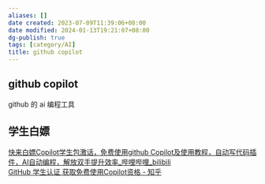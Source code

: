 ```yaml
---
aliases: []
date created: 2023-07-09T11:39:06+08:00
date modified: 2024-01-13T19:21:07+08:00
dg-publish: true
tags: [category/AI]
title: github copilot
---
```


## github copilot
github 的 ai 编程工具

## 学生白嫖
[快来白嫖Copilot学生包激话，免费使用github Copilot及使用教程，自动写代码插件，AI自动编程，解放双手提升效率\_哔哩哔哩\_bilibili](https://www.bilibili.com/video/BV1cX4y1J7TR/?spm_id_from=333.337.search-card.all.click)  
[GitHub 学生认证 获取免费使用Copilot资格 - 知乎](https://zhuanlan.zhihu.com/p/626753366?utm_id=0)
